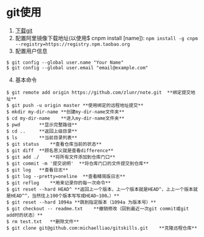 # git使用
1. [下载git](https://git-scm.com/downloads)
2. 配置阿里镜像下载地址(以使用$ cnpm install [name]):
`npm install -g cnpm --registry=https://registry.npm.taobao.org`
3. 配置用户信息
``` 全局配置
$ git config --global user.name "Your Name"
$ git config --global user.email "email@example.com"
```
4. 基本命令
```
$ git remote add origin https://github.com/zlunr/note.git  **绑定提交地址**
$ git push -u origin master **使用绑定的远程地址提交**
$ mkdir my-dir-name **创建my-dir-name文件夹**
$ cd my-dir-name    **进入my-dir-name文件夹**
$ pwd       **显示完整路径**
$ cd ..     **返回上级目录**
$ ls        **当前目录列表**
$ git status    **查看仓库当前的状态**
$ git diff  **顾名思义就是查看difference**
$ git add ./    **将所有文件添加到仓库门口**
$ git commit -m '提交说明'  **将仓库门口的文件提交到仓库**
$ git log   **查看日志**
$ git log --pretty=oneline  **查看精简版日志**
$ git reflog    **用来记录你的每一次命令**
$ git reset --hard HEAD^ **返回上一个版本，上一个版本就是HEAD^，上上一个版本就是HEAD^^，当然往上100个版本写写成HEAD~100。）**
$ git reset --hard 1094a **跳到指定版本（1094a 为版本号）**
$ git checkout -- readme.txt    **撤销修改（回到最近一次git commit或git add时的状态）**
$ rm test.txt   **删除文件**
$ git clone git@github.com:michaelliao/gitskills.git    **克隆远程仓库**
```